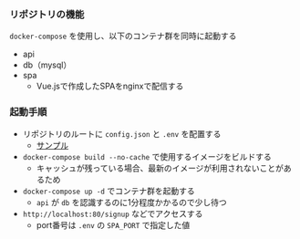 ### リポジトリの機能
`docker-compose` を使用し、以下のコンテナ群を同時に起動する

- api
- db（mysql）
- spa
  - Vue.jsで作成したSPAをnginxで配信する

### 起動手順
- リポジトリのルートに `config.json` と `.env` を配置する
  - [サンプル](https://github.com/op19-it-edu/todo_tweet_app/wiki)
- `docker-compose build --no-cache` で使用するイメージをビルドする
  - キャッシュが残っている場合、最新のイメージが利用されないことがあるため
- `docker-compose up -d` でコンテナ群を起動する
  - `api` が `db` を認識するのに1分程度かかるので少し待つ
- `http://localhost:80/signup` などでアクセスする
  - port番号は `.env` の `SPA_PORT` で指定した値
